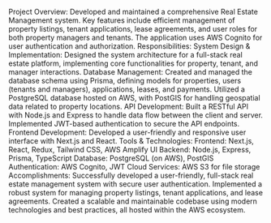 Project Overview:
Developed and maintained a comprehensive Real Estate Management system. Key features include efficient management of property listings, tenant applications, lease agreements, and user roles for both property managers and tenants. The application uses AWS Cognito for user authentication and authorization.
Responsibilities:
System Design & Implementation: Designed the system architecture for a full-stack real estate platform, implementing core functionalities for property, tenant, and manager interactions.
Database Management: Created and managed the database schema using Prisma, defining models for properties, users (tenants and managers), applications, leases, and payments. Utilized a PostgreSQL database hosted on AWS, with PostGIS for handling geospatial data related to property locations.
API Development: Built a RESTful API with Node.js and Express to handle data flow between the client and server. Implemented JWT-based authentication to secure the API endpoints.
Frontend Development: Developed a user-friendly and responsive user interface with Next.js and React.
Tools & Technologies:
Frontend: Next.js, React, Redux, Tailwind CSS, AWS Amplify UI
Backend: Node.js, Express, Prisma, TypeScript
Database: PostgreSQL (on AWS), PostGIS
Authentication: AWS Cognito, JWT
Cloud Services: AWS S3 for file storage
Accomplishments:
Successfully developed a user-friendly, full-stack real estate management system with secure user authentication.
Implemented a robust system for managing property listings, tenant applications, and lease agreements.
Created a scalable and maintainable codebase using modern technologies and best practices, all hosted within the AWS ecosystem.
